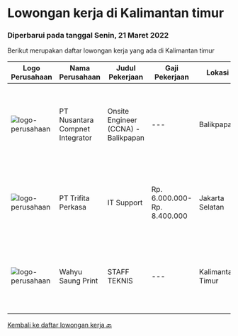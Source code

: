 
  # Lowongan kerja di Kalimantan timur

  ### Diperbarui pada tanggal Senin, 21 Maret 2022

  Berikut merupakan daftar lowongan kerja yang ada di Kalimantan timur

  |Logo Perusahaan | Nama Perusahaan | Judul Pekerjaan | Gaji Pekerjaan | Lokasi | Deskripsi | Tanggal diunggah | Pranala |
  | -------------- | --------------- | --------------- | --------- | --------- | -------------- | ------- | ----------- |
  |![logo-perusahaan](https://image-service-cdn.seek.com.au/faf1379cb2f8ff5c87162dc20c60c0d2f63dba1c/ee4dce1061f3f616224767ad58cb2fc751b8d2dc)|PT Nusantara Compnet Integrator|Onsite Engineer (CCNA) - Balikpapan|---|Balikpapan|Job Descriptions : Analyze customer needs Provide solutions and give recommendations to the customer according to their needs Preventive and...|Kamis, 17 Maret 2022|https://www.jobstreet.co.id/id/job/onsite-engineer-ccna-balikpapan-3813070?token=0~e9b3b0a3-8324-4f0e-8ef4-2179b61e1708&sectionRank=1&jobId=jobstreet-id-job-3813070|
|![logo-perusahaan](https://image-service-cdn.seek.com.au/1a66e14d6c9695bb334ef70edf4706ac9e497ae9/ee4dce1061f3f616224767ad58cb2fc751b8d2dc)|PT Trifita Perkasa|IT Support|Rp. 6.000.000-Rp. 8.400.000|Jakarta Selatan|Tanggung Jawab:·        Melakukan pekerjaan IT Support baik hardware, software, network, internet, email, website dan ERP/ SAP baik untuk instalasi,...|Senin, 14 Maret 2022|https://www.jobstreet.co.id/id/job/it-support-3818886?token=0~e9b3b0a3-8324-4f0e-8ef4-2179b61e1708&sectionRank=2&jobId=jobstreet-id-job-3818886|
|![logo-perusahaan](https://i.ibb.co/sqvTCh9/112815900-stock-vector-no-image-available-icon-flat-vector.webp)|Wahyu Saung Print|STAFF TEKNIS|---|Kalimantan Timur|Kualifikasi : Jujur, Disiplin, bertanggung jawab  Umur maksimum 25 tahun Bisa menggunakan Corel/Photoshop/Ms. Office Berdomisili di Tenggarong ...|Selasa, 22 Februari 2022|https://www.jobstreet.co.id/id/job/staff-teknis-3799098?token=0~e9b3b0a3-8324-4f0e-8ef4-2179b61e1708&sectionRank=3&jobId=jobstreet-id-job-3799098|


  [Kembali ke daftar lowongan kerja 🔙](../README.md#daftar-lowongan-kerja)
  